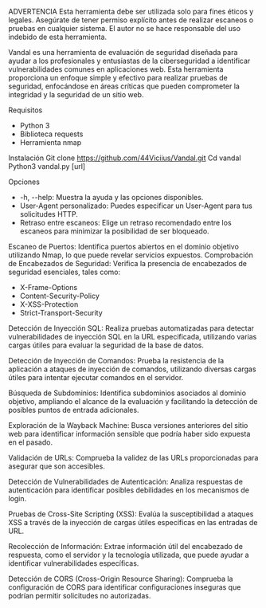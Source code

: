 ADVERTENCIA
Esta herramienta debe ser utilizada solo para fines éticos y legales. Asegúrate de tener permiso explícito antes de realizar escaneos o pruebas en cualquier sistema. El autor no se hace responsable del uso indebido de esta herramienta.

Vandal es una herramienta de evaluación de seguridad diseñada para ayudar a los profesionales y entusiastas de la ciberseguridad a identificar vulnerabilidades comunes en aplicaciones web. Esta herramienta proporciona un enfoque simple y efectivo para realizar pruebas de seguridad, enfocándose en áreas críticas que pueden comprometer la integridad y la seguridad de un sitio web.

Requisitos
* Python 3
* Biblioteca requests
* Herramienta nmap

Instalación 
Git clone https://github.com/44Viciius/Vandal.git
Cd vandal
Python3 vandal.py [url]

Opciones
* -h, --help: Muestra la ayuda y las opciones disponibles.
* User-Agent personalizado: Puedes especificar un User-Agent para tus solicitudes HTTP.
* Retraso entre escaneos: Elige un retraso recomendado entre los escaneos para minimizar la posibilidad de ser bloqueado.

Escaneo de Puertos: 
Identifica puertos abiertos en el dominio objetivo utilizando Nmap, lo que puede revelar servicios expuestos.
Comprobación de Encabezados de Seguridad: 
Verifica la presencia de encabezados de seguridad esenciales, tales como:
* X-Frame-Options
* Content-Security-Policy
* X-XSS-Protection
* Strict-Transport-Security
 
Detección de Inyección SQL:
Realiza pruebas automatizadas para detectar vulnerabilidades de inyección SQL en la URL especificada, utilizando varias cargas útiles para evaluar la seguridad de la base de datos.

Detección de Inyección de Comandos:
Prueba la resistencia de la aplicación a ataques de inyección de comandos, utilizando diversas cargas útiles para intentar ejecutar comandos en el servidor.

Búsqueda de Subdominios: 
Identifica subdominios asociados al dominio objetivo, ampliando el alcance de la evaluación y facilitando la detección de posibles puntos de entrada adicionales.

Exploración de la Wayback Machine: 
Busca versiones anteriores del sitio web para identificar información sensible que podría haber sido expuesta en el pasado.

Validación de URLs: 
Comprueba la validez de las URLs proporcionadas para asegurar que son accesibles.

Detección de Vulnerabilidades de Autenticación: 
Analiza respuestas de autenticación para identificar posibles debilidades en los mecanismos de login.

Pruebas de Cross-Site Scripting (XSS): 
Evalúa la susceptibilidad a ataques XSS a través de la inyección de cargas útiles específicas en las entradas de URL.

Recolección de Información: 
Extrae información útil del encabezado de respuesta, como el servidor y la tecnología utilizada, que puede ayudar a identificar vulnerabilidades específicas.

Detección de CORS (Cross-Origin Resource Sharing): 
Comprueba la configuración de CORS para identificar configuraciones inseguras que podrían permitir solicitudes no autorizadas.
